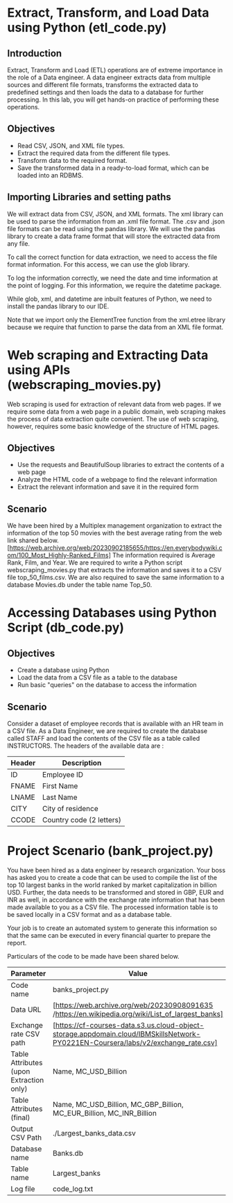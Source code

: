 # Extract, Transform, and Load Data using Python (etl_code.py)

## Introduction
Extract, Transform and Load (ETL) operations are of extreme importance in the role of a Data engineer. A data engineer extracts data from multiple sources and different file formats, transforms the extracted data to predefined settings and then loads the data to a database for further processing. In this lab, you will get hands-on practice of performing these operations.

## Objectives
+ Read CSV, JSON, and XML file types.
+ Extract the required data from the different file types.
+ Transform data to the required format.
+ Save the transformed data in a ready-to-load format, which can be loaded into an RDBMS.

## Importing Libraries and setting paths
We will extract data from CSV, JSON, and XML formats. The xml library can be used to parse the information from an .xml file format. The .csv and .json file formats can be read using the pandas library. We will use the pandas library to create a data frame format that will store the extracted data from any file.

To call the correct function for data extraction, we need to access the file format information. For this access, we can use the glob library.

To log the information correctly, we need the date and time information at the point of logging. For this information, we require the datetime package.

While glob, xml, and datetime are inbuilt features of Python, we need to install the pandas library to our IDE.

Note that we import only the ElementTree function from the xml.etree library because we require that function to parse the data from an XML file format.

# Web scraping and Extracting Data using APIs (webscraping_movies.py)
Web scraping is used for extraction of relevant data from web pages. If we require some data from a web page in a public domain, web scraping makes the process of data extraction quite convenient. The use of web scraping, however, requires some basic knowledge of the structure of HTML pages. 

## Objectives
+ Use the requests and BeautifulSoup libraries to extract the contents of a web page
+ Analyze the HTML code of a webpage to find the relevant information
+ Extract the relevant information and save it in the required form

## Scenario
We have been hired by a Multiplex management organization to extract the information of the top 50 movies with the best average rating from the web link shared below.
[https://web.archive.org/web/20230902185655/https://en.everybodywiki.com/100_Most_Highly-Ranked_Films]
The information required is Average Rank, Film, and Year.
We are required to write a Python script webscraping_movies.py that extracts the information and saves it to a CSV file top_50_films.csv. We are also required to save the same information to a database Movies.db under the table name Top_50.

# Accessing Databases using Python Script (db_code.py)
## Objectives
+ Create a database using Python
+ Load the data from a CSV file as a table to the database
+ Run basic "queries" on the database to access the information

## Scenario
Consider a dataset of employee records that is available with an HR team in a CSV file. As a Data Engineer, we are required to create the database called STAFF and load the contents of the CSV file as a table called INSTRUCTORS. The headers of the available data are :

|Header|	Description|
|---|---|
|ID|Employee ID|
|FNAME|	First Name|
|LNAME|Last Name|
|CITY|City of residence|
|CCODE|Country code (2 letters)|


# Project Scenario (bank_project.py)
You have been hired as a data engineer by research organization. Your boss has asked you to create a code that can be used to compile the list of the top 10 largest banks in the world ranked by market capitalization in billion USD. Further, the data needs to be transformed and stored in GBP, EUR and INR as well, in accordance with the exchange rate information that has been made available to you as a CSV file. The processed information table is to be saved locally in a CSV format and as a database table.

Your job is to create an automated system to generate this information so that the same can be executed in every financial quarter to prepare the report.

Particulars of the code to be made have been shared below.

| Parameter|	Value|
|---|---|
| Code name|	banks_project.py |
| Data URL|	[https://web.archive.org/web/20230908091635 /https://en.wikipedia.org/wiki/List_of_largest_banks]
| Exchange rate CSV path |	[https://cf-courses-data.s3.us.cloud-object-storage.appdomain.cloud/IBMSkillsNetwork-PY0221EN-Coursera/labs/v2/exchange_rate.csv] |
| Table Attributes (upon Extraction only) |	Name, MC_USD_Billion |
| Table Attributes (final) |	Name, MC_USD_Billion, MC_GBP_Billion, MC_EUR_Billion, MC_INR_Billion |
| Output CSV Path |	./Largest_banks_data.csv |
| Database name	| Banks.db |
| Table name	| Largest_banks |
| Log file	| code_log.txt |

